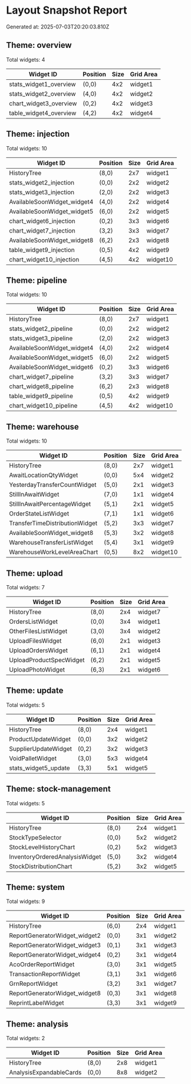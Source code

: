 # Layout Snapshot Report

Generated at: 2025-07-03T20:20:03.810Z

## Theme: overview
Total widgets: 4

| Widget ID | Position | Size | Grid Area |
|-----------|----------|------|----------|
| stats_widget1_overview | (0,0) | 4x2 | widget1 |
| stats_widget2_overview | (4,0) | 4x2 | widget2 |
| chart_widget3_overview | (0,2) | 4x2 | widget3 |
| table_widget4_overview | (4,2) | 4x2 | widget4 |

## Theme: injection
Total widgets: 10

| Widget ID | Position | Size | Grid Area |
|-----------|----------|------|----------|
| HistoryTree | (8,0) | 2x7 | widget1 |
| stats_widget2_injection | (0,0) | 2x2 | widget2 |
| stats_widget3_injection | (2,0) | 2x2 | widget3 |
| AvailableSoonWidget_widget4 | (4,0) | 2x2 | widget4 |
| AvailableSoonWidget_widget5 | (6,0) | 2x2 | widget5 |
| chart_widget6_injection | (0,2) | 3x3 | widget6 |
| chart_widget7_injection | (3,2) | 3x3 | widget7 |
| AvailableSoonWidget_widget8 | (6,2) | 2x3 | widget8 |
| table_widget9_injection | (0,5) | 4x2 | widget9 |
| chart_widget10_injection | (4,5) | 4x2 | widget10 |

## Theme: pipeline
Total widgets: 10

| Widget ID | Position | Size | Grid Area |
|-----------|----------|------|----------|
| HistoryTree | (8,0) | 2x7 | widget1 |
| stats_widget2_pipeline | (0,0) | 2x2 | widget2 |
| stats_widget3_pipeline | (2,0) | 2x2 | widget3 |
| AvailableSoonWidget_widget4 | (4,0) | 2x2 | widget4 |
| AvailableSoonWidget_widget5 | (6,0) | 2x2 | widget5 |
| AvailableSoonWidget_widget6 | (0,2) | 3x3 | widget6 |
| chart_widget7_pipeline | (3,2) | 3x3 | widget7 |
| chart_widget8_pipeline | (6,2) | 2x3 | widget8 |
| table_widget9_pipeline | (0,5) | 4x2 | widget9 |
| chart_widget10_pipeline | (4,5) | 4x2 | widget10 |

## Theme: warehouse
Total widgets: 10

| Widget ID | Position | Size | Grid Area |
|-----------|----------|------|----------|
| HistoryTree | (8,0) | 2x7 | widget1 |
| AwaitLocationQtyWidget | (0,0) | 5x4 | widget2 |
| YesterdayTransferCountWidget | (5,0) | 2x1 | widget3 |
| StillInAwaitWidget | (7,0) | 1x1 | widget4 |
| StillInAwaitPercentageWidget | (5,1) | 2x1 | widget5 |
| OrderStateListWidget | (7,1) | 1x1 | widget6 |
| TransferTimeDistributionWidget | (5,2) | 3x3 | widget7 |
| AvailableSoonWidget_widget8 | (5,3) | 3x2 | widget8 |
| WarehouseTransferListWidget | (5,4) | 3x1 | widget9 |
| WarehouseWorkLevelAreaChart | (0,5) | 8x2 | widget10 |

## Theme: upload
Total widgets: 7

| Widget ID | Position | Size | Grid Area |
|-----------|----------|------|----------|
| HistoryTree | (8,0) | 2x4 | widget7 |
| OrdersListWidget | (0,0) | 3x4 | widget1 |
| OtherFilesListWidget | (3,0) | 3x4 | widget2 |
| UploadFilesWidget | (6,0) | 2x1 | widget3 |
| UploadOrdersWidget | (6,1) | 2x1 | widget4 |
| UploadProductSpecWidget | (6,2) | 2x1 | widget5 |
| UploadPhotoWidget | (6,3) | 2x1 | widget6 |

## Theme: update
Total widgets: 5

| Widget ID | Position | Size | Grid Area |
|-----------|----------|------|----------|
| HistoryTree | (8,0) | 2x4 | widget1 |
| ProductUpdateWidget | (0,0) | 3x2 | widget2 |
| SupplierUpdateWidget | (0,2) | 3x2 | widget3 |
| VoidPalletWidget | (3,0) | 5x3 | widget4 |
| stats_widget5_update | (3,3) | 5x1 | widget5 |

## Theme: stock-management
Total widgets: 5

| Widget ID | Position | Size | Grid Area |
|-----------|----------|------|----------|
| HistoryTree | (8,0) | 2x4 | widget1 |
| StockTypeSelector | (0,0) | 5x2 | widget2 |
| StockLevelHistoryChart | (0,2) | 5x2 | widget3 |
| InventoryOrderedAnalysisWidget | (5,0) | 3x2 | widget4 |
| StockDistributionChart | (5,2) | 3x2 | widget5 |

## Theme: system
Total widgets: 9

| Widget ID | Position | Size | Grid Area |
|-----------|----------|------|----------|
| HistoryTree | (6,0) | 2x4 | widget1 |
| ReportGeneratorWidget_widget2 | (0,0) | 3x1 | widget2 |
| ReportGeneratorWidget_widget3 | (0,1) | 3x1 | widget3 |
| ReportGeneratorWidget_widget4 | (0,2) | 3x1 | widget4 |
| AcoOrderReportWidget | (3,0) | 3x1 | widget5 |
| TransactionReportWidget | (3,1) | 3x1 | widget6 |
| GrnReportWidget | (3,2) | 3x1 | widget7 |
| ReportGeneratorWidget_widget8 | (0,3) | 3x1 | widget8 |
| ReprintLabelWidget | (3,3) | 3x1 | widget9 |

## Theme: analysis
Total widgets: 2

| Widget ID | Position | Size | Grid Area |
|-----------|----------|------|----------|
| HistoryTree | (8,0) | 2x8 | widget1 |
| AnalysisExpandableCards | (0,0) | 8x8 | widget2 |

